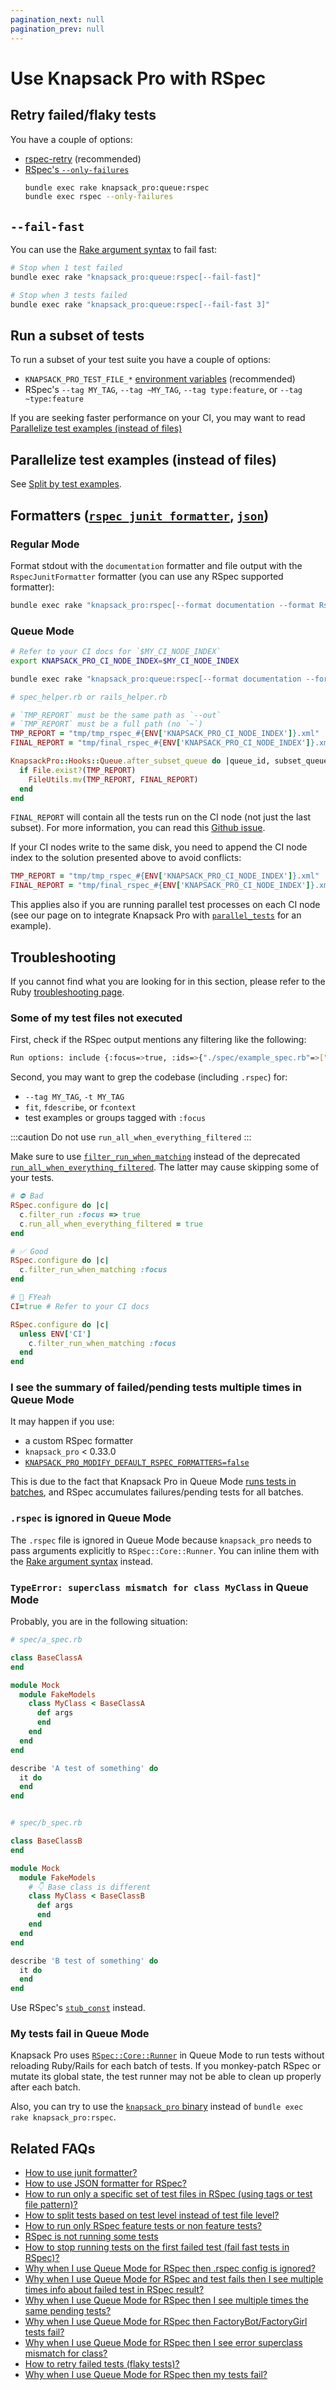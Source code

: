 ```yaml
---
pagination_next: null
pagination_prev: null
---
```


# Use Knapsack Pro with RSpec

## Retry failed/flaky tests

You have a couple of options:
- [rspec-retry](https://github.com/NoRedInk/rspec-retry) (recommended)
- [RSpec's `--only-failures`](https://relishapp.com/rspec/rspec-core/docs/command-line/only-failures)
  ```bash
  bundle exec rake knapsack_pro:queue:rspec
  bundle exec rspec --only-failures
  ```

## `--fail-fast`

You can use the [Rake argument syntax](/ruby/reference/#command-line-arguments) to fail fast:

```bash
# Stop when 1 test failed
bundle exec rake "knapsack_pro:queue:rspec[--fail-fast]"

# Stop when 3 tests failed
bundle exec rake "knapsack_pro:queue:rspec[--fail-fast 3]"
```

## Run a subset of tests

To run a subset of your test suite you have a couple of options:
- `KNAPSACK_PRO_TEST_FILE_*` [environment variables](/ruby/reference/) (recommended)
- RSpec's `--tag MY_TAG`, `--tag ~MY_TAG`, `--tag type:feature`, or `--tag ~type:feature`

If you are seeking faster performance on your CI, you may want to read [Parallelize test examples (instead of files)](#parallelize-test-examples-instead-of-files)

## Parallelize test examples (instead of files)

See [Split by test examples](/ruby/split-by-test-examples).

## Formatters ([`rspec_junit_formatter`](https://github.com/sj26/rspec_junit_formatter), [`json`](https://relishapp.com/rspec/rspec-core/v/3-12/docs/formatters/json-formatter))

### Regular Mode

Format stdout with the `documentation` formatter and file output with the `RspecJunitFormatter` formatter (you can use any RSpec supported formatter):

```bash
bundle exec rake "knapsack_pro:rspec[--format documentation --format RspecJunitFormatter --out tmp/rspec.xml]"
```

### Queue Mode

```bash
# Refer to your CI docs for `$MY_CI_NODE_INDEX`
export KNAPSACK_PRO_CI_NODE_INDEX=$MY_CI_NODE_INDEX

bundle exec rake "knapsack_pro:queue:rspec[--format documentation --format RspecJunitFormatter --out tmp/rspec_$KNAPSACK_PRO_CI_NODE_INDEX.xml]"
```

```ruby
# spec_helper.rb or rails_helper.rb

# `TMP_REPORT` must be the same path as `--out`
# `TMP_REPORT` must be a full path (no `~`)
TMP_REPORT = "tmp/tmp_rspec_#{ENV['KNAPSACK_PRO_CI_NODE_INDEX']}.xml"
FINAL_REPORT = "tmp/final_rspec_#{ENV['KNAPSACK_PRO_CI_NODE_INDEX']}.xml"

KnapsackPro::Hooks::Queue.after_subset_queue do |queue_id, subset_queue_id|
  if File.exist?(TMP_REPORT)
    FileUtils.mv(TMP_REPORT, FINAL_REPORT)
  end
end
```

`FINAL_REPORT` will contain all the tests run on the CI node (not just the last subset). For more information, you can read this [Github issue](https://github.com/KnapsackPro/knapsack_pro-ruby/issues/40).

If your CI nodes write to the same disk, you need to append the CI node index to the solution presented above to avoid conflicts:

```ruby
TMP_REPORT = "tmp/tmp_rspec_#{ENV['KNAPSACK_PRO_CI_NODE_INDEX']}.xml"
FINAL_REPORT = "tmp/final_rspec_#{ENV['KNAPSACK_PRO_CI_NODE_INDEX']}.xml"
```
This applies also if you are running parallel test processes on each CI node (see our page on to integrate Knapsack Pro with [`parallel_tests`](/ruby/parallel_tests) for an example).

## Troubleshooting

If you cannot find what you are looking for in this section, please refer to the Ruby [troubleshooting page](/ruby/troubleshooting).

### Some of my test files not executed

First, check if the RSpec output mentions any filtering like the following:

```bash
Run options: include {:focus=>true, :ids=>{"./spec/example_spec.rb"=>["1:1:2"]}}
```

Second, you may want to grep the codebase (including `.rspec`) for:
- `--tag MY_TAG`, `-t MY_TAG`
- `fit`, `fdescribe`, or `fcontext`
- test examples or groups tagged with `:focus`

:::caution
Do not use `run_all_when_everything_filtered`
:::

Make sure to use [`filter_run_when_matching`](https://relishapp.com/rspec/rspec-core/v/3-12/docs/filtering/filter-run-when-matching) instead of the deprecated [`run_all_when_everything_filtered`](https://relishapp.com/rspec/rspec-core/v/2-3/docs/filtering/run-all-when-everything-filtered). The latter may cause skipping some of your tests.

```ruby
# ⛔️ Bad
RSpec.configure do |c|
  c.filter_run :focus => true
  c.run_all_when_everything_filtered = true
end

# ✅ Good
RSpec.configure do |c|
  c.filter_run_when_matching :focus
end

# 🤘 FYeah
CI=true # Refer to your CI docs

RSpec.configure do |c|
  unless ENV['CI']
    c.filter_run_when_matching :focus
  end
end
```

### I see the summary of failed/pending tests multiple times in Queue Mode

It may happen if you use:
- a custom RSpec formatter
- `knapsack_pro` < 0.33.0
- [`KNAPSACK_PRO_MODIFY_DEFAULT_RSPEC_FORMATTERS=false`](https://github.com/KnapsackPro/knapsack_pro-ruby#knapsack_pro_modify_default_rspec_formatters-hide-duplicated-summary-of-pending-and-failed-tests)

This is due to the fact that Knapsack Pro in Queue Mode [runs tests in batches](/overview/#queue-mode-dynamic-split), and RSpec accumulates failures/pending tests for all batches.

### `.rspec` is ignored in Queue Mode

The `.rspec` file is ignored in Queue Mode because `knapsack_pro` needs to pass arguments explicitly to `RSpec::Core::Runner`. You can inline them with the [Rake argument syntax](/ruby/reference/#command-line-arguments) instead.

### `TypeError: superclass mismatch for class MyClass` in Queue Mode

Probably, you are in the following situation:

```ruby
# spec/a_spec.rb

class BaseClassA
end

module Mock
  module FakeModels
    class MyClass < BaseClassA
      def args
      end
    end
  end
end

describe 'A test of something' do
  it do
  end
end


# spec/b_spec.rb

class BaseClassB
end

module Mock
  module FakeModels
    # 👇 Base class is different
    class MyClass < BaseClassB
      def args
      end
    end
  end
end

describe 'B test of something' do
  it do
  end
end
```

Use RSpec's [`stub_const`](https://relishapp.com/rspec/rspec-mocks/docs/mutating-constants) instead.

### My tests fail in Queue Mode

Knapsack Pro uses [`RSpec::Core::Runner`](https://relishapp.com/rspec/rspec-core/docs/running-specs-multiple-times-with-different-runner-options-in-the-same-process) in Queue Mode to run tests without reloading Ruby/Rails for each batch of tests. If you monkey-patch RSpec or mutate its global state, the test runner may not be able to clean up properly after each batch.

Also, you can try to use the [`knapsack_pro` binary](https://github.com/KnapsackPro/knapsack_pro-ruby#knapsack-pro-binary) instead of `bundle exec rake knapsack_pro:rspec`.

## Related FAQs

- [How to use junit formatter?](https://knapsackpro.com/faq/question/how-to-use-junit-formatter)
- [How to use JSON formatter for RSpec?](https://knapsackpro.com/faq/question/how-to-use-json-formatter-for-rspec)
- [How to run only a specific set of test files in RSpec (using tags or test file pattern)?](https://knapsackpro.com/faq/question/how-to-run-only-a-specific-set-of-test-files-in-rspec)
- [How to split tests based on test level instead of test file level?](https://knapsackpro.com/faq/question/how-to-split-tests-based-on-test-level-instead-of-test-file-level)
- [How to run only RSpec feature tests or non feature tests?](https://knapsackpro.com/faq/question/how-to-run-only-rspec-feature-tests-or-non-feature-tests)
- [RSpec is not running some tests](https://knapsackpro.com/faq/question/rspec-is-not-running-some-tests)
- [How to stop running tests on the first failed test (fail fast tests in RSpec)?](https://knapsackpro.com/faq/question/how-to-stop-running-tests-on-the-first-failed-test-fail-fast-tests-in-rspec)
- [Why when I use Queue Mode for RSpec then .rspec config is ignored?](https://knapsackpro.com/faq/question/why-when-i-use-queue-mode-for-rspec-then-rspec-config-is-ignored)
- [Why when I use Queue Mode for RSpec and test fails then I see multiple times info about failed test in RSpec result?](https://knapsackpro.com/faq/question/why-when-i-use-queue-mode-for-rspec-and-test-fails-then-i-see-multiple-times-info-about-failed-test-in-rspec-result)
- [Why when I use Queue Mode for RSpec then I see multiple times the same pending tests?](https://knapsackpro.com/faq/question/why-when-i-use-queue-mode-for-rspec-then-i-see-multiple-times-the-same-pending-tests)
- [Why when I use Queue Mode for RSpec then FactoryBot/FactoryGirl tests fail?](https://knapsackpro.com/faq/question/why-when-i-use-queue-mode-for-rspec-then-factorybotfactorygirl-tests-fail)
- [Why when I use Queue Mode for RSpec then I see error superclass mismatch for class?](https://knapsackpro.com/faq/question/why-when-i-use-queue-mode-for-rspec-then-i-see-error-superclass-mismatch-for-class)
- [How to retry failed tests (flaky tests)?](https://knapsackpro.com/faq/question/how-to-retry-failed-tests-flaky-tests)
- [Why when I use Queue Mode for RSpec then my tests fail?](https://knapsackpro.com/faq/question/why-when-i-use-queue-mode-for-rspec-then-my-tests-fail)
